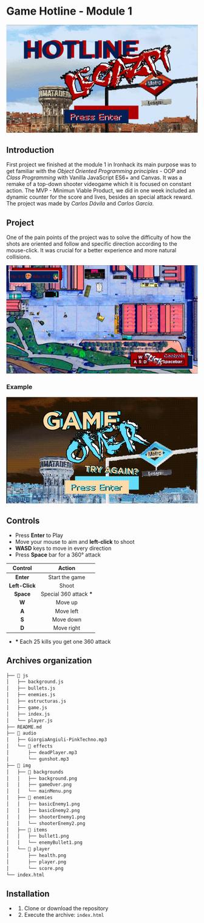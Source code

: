 # Game Hotline - Module 1

![project1-Game_00](https://github.com/carlos-garcia-dev/Ironhack-Bootcamp-Images/blob/main/project1-Videogame/project1-Game_00.jpg)

## Introduction

First project we finished at the module 1 in Ironhack its main purpose was to get familiar with the _Object Oriented Programming principles_ - OOP and _Class Programming_ with Vanilla JavaScript ES6+ and Canvas.
It was a remake of a top-down shooter videogame which it is focused on constant action. The MVP - Minimun Viable Product, we did in one week included an dynamic counter for the score and lives, besides an special attack reward.
The project was made by _Carlos Dávila_ and _Carlos García_.

## Project

One of the pain points of the project was to solve the difficulty of how the shots are oriented and follow and specific direction according to the mouse-click. It was crucial for a better experience and more natural collisions.

![project1-Game_01](https://github.com/carlos-garcia-dev/Ironhack-Bootcamp-Images/blob/main/project1-Videogame/project1-Game_01.jpg)

### Example

![project1-Game_animation](https://github.com/carlos-garcia-dev/Ironhack-Bootcamp-Images/blob/main/project1-Videogame/project1-Game_animation.gif)

## Controls

- Press **Enter** to Play
- Move your mouse to aim and **left-click** to shoot
- **WASD** keys to move in every direction
- Press **Space** bar for a 360° attack

|    Control     |          Action           |
| :------------: | :-----------------------: |
|   **Enter**    |      Start the game       |
| **Left-Click** |           Shoot           |
|   **Space**    | Special 360 attack **\*** |
|     **W**      |          Move up          |
|     **A**      |         Move left         |
|     **S**      |         Move down         |
|     **D**      |        Move right         |

- **\*** Each 25 kills you get one 360 attack

## Archives organization

```bash
├── 📁 js
│   ├── background.js
│   ├── bullets.js
│   ├── enemies.js
│   ├── estructuras.js
│   ├── game.js
│   ├── index.js
│   └── player.js
├── README.md
├── 📁 audio
│   ├── GiorgiaAngiuli-PinkTechno.mp3
│   └── 📁 effects
│       ├── deadPlayer.mp3
│       └── gunshot.mp3
├── 📁 img
│   ├── 📁 backgrounds
│   │   ├── background.png
│   │   ├── gameOver.png
│   │   └── mainMenu.png
│   ├── 📁 enemies
│   │   ├── basicEnemy1.png
│   │   ├── basicEnemy2.png
│   │   ├── shooterEnemy1.png
│   │   └── shooterEnemy2.png
│   ├── 📁 items
│   │   ├── bullet1.png
│   │   └── enemyBullet1.png
│   └── 📁 player
│       ├── health.png
│       ├── player.png
│       └── score.png
└── index.html
```

## Installation

- 1. Clone or download the repository
- 2. Execute the archive: `index.html`
